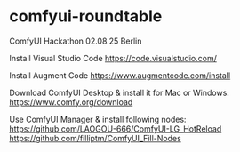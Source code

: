 # comfyui-roundtable
ComfyUI Hackathon 02.08.25 Berlin

Install Visual Studio Code
https://code.visualstudio.com/

Install Augment Code
https://www.augmentcode.com/install

Download ComfyUI Desktop & install it for Mac or Windows:
https://www.comfy.org/download

Use ComfyUI Manager & install following nodes:
https://github.com/LAOGOU-666/ComfyUI-LG_HotReload
https://github.com/filliptm/ComfyUI_Fill-Nodes


